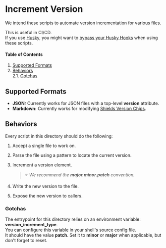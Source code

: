 # Increment Version

We intend these scripts to automate version incrementation for various files.

This is useful in CI/CD.  
If you use [Husky](https://typicode.github.io/husky/#/), you might want to [bypass your Husky Hooks](https://typicode.github.io/husky/#/?id=bypass-hooks) when using these scripts.

#### Table of Contents

1. [Supported Formats](#supported-formats)
2. [Behaviors](#behaviors)  
    2.1. [Gotchas](#gotchas)

## Supported Formats

- **JSON:** Currently works for JSON files with a top-level **version** attribute.
- **Markdown:** Currently works for modifying [Shields Version Chips](https://shields.io/category/version).

## Behaviors

Every script in this directory should do the following:
1. Accept a single file to work on.
2. Parse the file using a pattern to locate the current version.
3. Increment a version element.  

    > ⭐️ _We recommend the **major.minor.patch** convention._

4. Write the new version to the file.
5. Expose the new version to callers.

### Gotchas

The entrypoint for this directory relies on an environment variable: **version_increment_type**.  
You can configure this variable in your shell's source config file.  
It should have the value **patch**. Set it to **minor** or **major** when applicable, but don't forget to reset.
